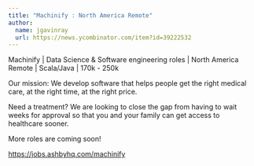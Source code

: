 ```yaml
---
title: "Machinify : North America Remote"
author:
  name: jgavinray
  url: https://news.ycombinator.com/item?id=39222532
---
```

Machinify | Data Science &amp; Software engineering roles | North America Remote | Scala&#x2F;Java | 170k - 250k

Our mission:
We develop software that helps people get the right medical care, at the right time, at the right price.

Need a treatment?  We are looking to close the gap from having to wait weeks for approval so that you and your family can get access to healthcare sooner.

More roles are coming soon!

<a href="https:&#x2F;&#x2F;jobs.ashbyhq.com&#x2F;machinify">https:&#x2F;&#x2F;jobs.ashbyhq.com&#x2F;machinify</a>
